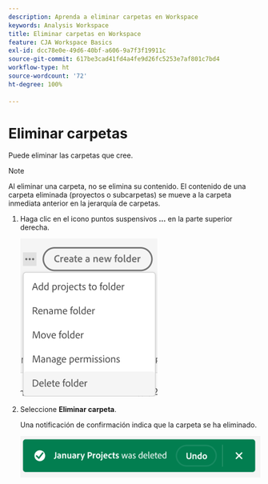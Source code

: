```yaml
---
description: Aprenda a eliminar carpetas en Workspace
keywords: Analysis Workspace
title: Eliminar carpetas en Workspace
feature: CJA Workspace Basics
exl-id: dcc78e0e-49d6-40bf-a606-9a7f3f19911c
source-git-commit: 617be3cad41fd4a4fe9d26fc5253e7af801c7bd4
workflow-type: ht
source-wordcount: '72'
ht-degree: 100%

---
```



# Eliminar carpetas

Puede eliminar las carpetas que cree.

>[!NOTE]
>
>Al eliminar una carpeta, no se elimina su contenido. El contenido de una carpeta eliminada (proyectos o subcarpetas) se mueve a la carpeta inmediata anterior en la jerarquía de carpetas.

1. Haga clic en el icono puntos suspensivos **…** en la parte superior derecha.

   ![](/help/analysis-workspace/build-workspace-project/assets/select-delete-folder.png)

1. Seleccione **Eliminar carpeta**.

   Una notificación de confirmación indica que la carpeta se ha eliminado.

   ![](/help/analysis-workspace/build-workspace-project/assets/deleted-folder.png)


